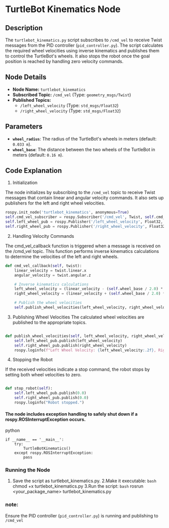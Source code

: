 # TurtleBot Kinematics Node


## Description

The `turtlebot_kinematics.py` script subscribes to `/cmd_vel` to receive Twist messages from the PID controller (`pid_controller.py`). The script calculates the required wheel velocities using inverse kinematics and publishes them to control the TurtleBot's wheels. It also stops the robot once the goal position is reached by handling zero velocity commands.

## Node Details

- **Node Name:** `turtlebot_kinematics`
- **Subscribed Topic:** `/cmd_vel` (Type: `geometry_msgs/Twist`)
- **Published Topics:**
  - `/left_wheel_velocity` (Type: `std_msgs/Float32`)
  - `/right_wheel_velocity` (Type: `std_msgs/Float32`)

## Parameters

- **`wheel_radius`**: The radius of the TurtleBot's wheels in meters (default: `0.033 m`).
- **`wheel_base`**: The distance between the two wheels of the TurtleBot in meters (default: `0.16 m`).

## Code Explanation 

 1. Initialization

The node initializes by subscribing to the `/cmd_vel` topic to receive Twist messages that contain linear and angular velocity commands. It also sets up publishers for the left and right wheel velocities.

```python
rospy.init_node('turtlebot_kinematics', anonymous=True)
self.cmd_vel_subscriber = rospy.Subscriber('/cmd_vel', Twist, self.cmd_vel_callback)
self.left_wheel_pub = rospy.Publisher('/left_wheel_velocity', Float32, queue_size=10)
self.right_wheel_pub = rospy.Publisher('/right_wheel_velocity', Float32, queue_size=10)
```


2. Handling Velocity Commands

The cmd_vel_callback function is triggered when a message is received on the /cmd_vel topic. This function performs inverse kinematics calculations to determine the velocities of the left and right wheels.

```python
def cmd_vel_callback(self, twist):
    linear_velocity = twist.linear.x
    angular_velocity = twist.angular.z

    # Inverse kinematics calculations
    left_wheel_velocity = (linear_velocity - (self.wheel_base / 2.0) * angular_velocity) / self.wheel_radius
    right_wheel_velocity = (linear_velocity + (self.wheel_base / 2.0) * angular_velocity) / self.wheel_radius

    # Publish the wheel velocities
    self.publish_wheel_velocities(left_wheel_velocity, right_wheel_velocity)
```

3. Publishing Wheel Velocities
The calculated wheel velocities are published to the appropriate topics.

```python

def publish_wheel_velocities(self, left_wheel_velocity, right_wheel_velocity):
    self.left_wheel_pub.publish(left_wheel_velocity)
    self.right_wheel_pub.publish(right_wheel_velocity)
    rospy.loginfo(f"Left Wheel Velocity: {left_wheel_velocity:.2f}, Right Wheel Velocity: {right_wheel_velocity:.2f}")
```

4. Stopping the Robot

If the received velocities indicate a stop command, the robot stops by setting both wheel velocities to zero.

```python

def stop_robot(self):
    self.left_wheel_pub.publish(0.0)
    self.right_wheel_pub.publish(0.0)
    rospy.loginfo("Robot stopped.")
```


#### The node includes exception handling to safely shut down if a rospy.ROSInterruptException occurs.

python
```
if __name__ == '__main__':
    try:
        TurtleBotKinematics()
    except rospy.ROSInterruptException:
        pass
```


### Running the Node

1. Save the script as turtlebot_kinematics.py.
2.Make it executable:
```bash```
chmod +x turtlebot_kinematics.py
3.Run the script:
    ```bash``` 
     rosrun <your_package_name> turtlebot_kinematics.py


### note:

Ensure the PID controller (`pid_controller.py`) is running and publishing to `/cmd_vel`
